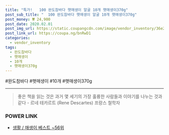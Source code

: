 ```yaml
--- 
title: "특가!   100 완도참바다 햇매생이 알굴 10개 햇매생이370g" 
post_sub_title: "  100 완도참바다 햇매생이 알굴 10개 햇매생이370g" 
post_money: ₩ 24,900 
post_date: 2020.02.01 
post_img_url: https://static.coupangcdn.com/image/vendor_inventory/36e2/c776b4171cf8eba7c3f4ed1eb8343f30a5dcac798dc509abe64ddebca9f1.jpg 
post_link_url: https://coupa.ng/bnRwD1 
categories: 
  - vendor_inventory 
tags: 
  - 완도참바다 
  - 햇매생이 
  - 10개 
  - 햇매생이370g 
--- 
```

  #완도참바다 #햇매생이 #10개 #햇매생이370g 
<hr> 

> 좋은 책을 읽는 것은 과거 몇 세기의 가장 훌륭한 사람들과 이야기를 나누는 것과 같다 - 르네 테카르트 (Rene Descartes) 프랑스 철학자 


### POWER LINK

* <a href="https://blog.naver.com/santokki14/221792754509" target="_blank">생활 / 매생이 베스트 ~56위</a>
